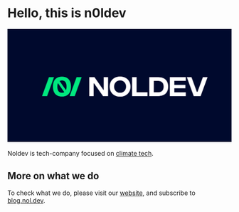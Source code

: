 # Hello, this is n0ldev

<img src="../logo.png" width="720">

Noldev is tech-company focused on [climate tech](https://blog.nol.dev/how-technology-can-help-with-climate-change/).

## More on what we do
To check what we do, please visit our [website](https://nol.dev/), and subscribe to [blog.nol.dev](https://blog.nol.dev/).
